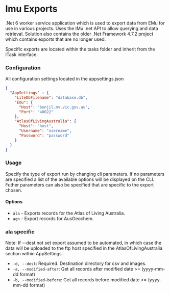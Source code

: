 Imu Exports
=========================== 

.Net 6 worker service application which is used to export data from EMu for use in various projects. Uses the IMu .net API to allow querying and data retrieval.  Solution also contains the older .Net Framework 4.7.2 project which contains exports that are no longer used.

Specific exports are located within the tasks folder and inherit from the ITask interface.

### Configuration

All configuration settings located in the appsettings.json

```json
{
  "AppSettings" : {
    "LiteDbFilename": "database.db",
    "Emu": {
      "Host": "bunjil.mv.vic.gov.au",
      "Port": "40022"
    },
    "AtlasOfLivingAustralia": {
      "Host": "host",
      "Username": "username",
      "Password": "password"
    }
  }
}
```

### Usage

Specify the type of export run by changing cli parameters.  If no parameters are specified a list of the available options will be displayed on the CLI.  Futher parameters can also be specified that are specific to the export chosen.

#### Options

* `ala` - Exports records for the Atlas of Living Australia.
* `agn` - Export records for AusGeochem.

### ala specific
Note: If --dest not set export assumed to be automated, in which case the data will be uploaded to the ftp host specified in the AtlasOfLivingAustralia section within AppSettings.  

* `-d, --dest`: Required. Destination directory for csv and images.
* `-a, --modified-after`: Get all records after modified date >= (yyyy-mm-dd format)
* `-b, --modified-before`: Get all records before modified date <= (yyyy-mm-dd format)